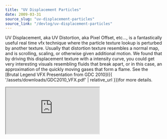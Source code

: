 ```yaml
---
title: "UV Displacement Particles"
date: 2009-03-31
source_slug: "uv-displacement-particles"
source_link: "/devlog/uv-displacement-particles"
---
```


UV Displacement, aka UV Distortion, aka Pixel Offset, etc..., is a fantastically useful real time vfx technique where the particle texture lookup is perturbed by another texture. Usually that distortion texture resembles a normal map, and is scrolling, scaling, or otherwise given additional motion. We found that by driving this displacement texture with a intensity curve, you could get very interesting visuals resembling fluids that break apart, or in this case, an approximation of the quickly moving gases that form a flame. See the [Brutal Legend VFX Presentation from GDC 2010]({{ '/assets/downloads/GDC2010_VFX.pdf' | relative_url }})for more details.

<div class="experience-video">
  <iframe
    src="https://player.vimeo.com/video/10082746?wmode=opaque&api=1"
    title="UV Displacement Comparison"
    allow="autoplay; fullscreen; picture-in-picture"
    allowfullscreen
    loading="lazy"
  ></iframe>
</div>
